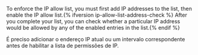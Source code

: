 To enforce the IP allow list, you must first add IP addresses to the list, then enable the IP allow list.{% ifversion ip-allow-list-address-check %} After you complete your list, you can check whether a particular IP address would be allowed by any of the enabled entries in the list.{% endif %}

É preciso adicionar o endereço IP atual ou um intervalo correspondente antes de habilitar a lista de permissões de IP.
